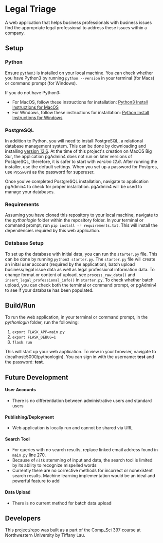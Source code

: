 # Legal Triage

A web application that helps business professionals with business issues find the appropriate legal professional to address these issues within a company.

## Setup

### Python
Ensure `python3` is installed on your local machine. You can check whether you have Python3 by running `python --version` in your terminal (for Macs) or command prompt (for Windows). 

If you do not have Python3:
* For MacOS, follow these instructions for installation: [Python3 Install Instructions for MacOS](https://installpython3.com/mac/)
* For Windows, follow these instructions for installation: [Python Install Instructions for Windows](https://realpython.com/installing-python/)

### PostgreSQL
In addition to Python, you will need to install PostgreSQL, a relational database management system. This can be done by downloading and installing [version 12.6](https://www.enterprisedb.com/downloads/postgres-postgresql-downloads). At the time of this project's creation on MacOS Big Sur, the application pgAdmin4 does not run on later versions of PostgreSQL, therefore, it is safer to start with *version 12.6*. After running the installer, use the default settings. When you set up a password for Postgres, use `P@55w0rd` as the password for superuser. 

Once you've completed PostgreSQL installation, navigate to application pgAdmin4 to check for proper installation. pgAdmin4 will be used to manage your databases.

### Requirements
Assuming you have cloned this repository to your local machine, navigate to the *pythonlogin* folder within the repository folder. In your terminal or command prompt, run `pip install -r requirements.txt`. This will install the dependencies required by this web application.

### Database Setup
To set up the database with initial data, you can run the `starter.py` file. This can be done by running `python3 starter.py`. The `starter.py` file will create an inital user account (required by the application), batch upload business/legal issue data as well as legal professional information data. To change format or content of upload, see `process_raw_data()` and `insert_legal_professional_info()` in `starter.py`. To check whether batch upload, you can check both the terminal or command prompt, or pgAdmin4 to see if your database has been populated.

## Build/Run
To run the web application, in your terminal or command prompt, in the *pythonlogin* folder, run the following:
1. `export FLASK_APP=main.py`
2. `export FLASK_DEBUG=1`
3. `flask run`

This will start up your web application. To view in your browser, navigate to (localhost:5000/pythonlogin). You can sign in with the username: **test** and the password: **test**.

## Future Development
#### User Accounts
* There is no differentiation between administrative users and standard users

#### Publishing/Deployment
* Web application is locally run and cannot be shared via URL

#### Search Tool
* For queries with no search results, replace linked email address found in `main.py` line 270.
* Because of `nltk` stemming of input and data, the search tool is limited by its ability to recognize mispelled words
* Currently there are no corrective methods for incorrect or nonexistent search results. Machine learning implementation would be an ideal and powerful feature to add

#### Data Upload
* There is no current method for batch data upload

## Developers
This project/repo was built as a part of the Comp_Sci 397 course at Northwestern University by Tiffany Lau.
